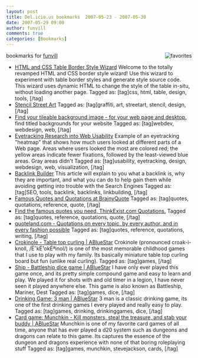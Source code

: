 ```yaml
---
layout: post
title: Del.icio.us bookmarks  2007-05-23 - 2007-05-30
date: 2007-05-29 09:00
author: funvill
comments: true
categories: [Bookmarks]
---
```

bookmarks for <a href="http://del.icio.us/funvill"> funvill</a>
<a href="http://del.icio.us/funvill"> <img src="http://www.abluestar.com/blog/wp-content/uploads/2007/03/favorites_icon.thumbnail.jpg" alt="favorites" align="right" /></a>
<ul>
	<li><a href="http://www.somacon.com/p141.php" title="http://www.somacon.com/p141.php">HTML and CSS Table Border Style Wizard</a>
Welcome to the totally revamped HTML and CSS border style wizard! Use this wizard to experiment with table border styles and generate style source code. This wizard uses dynamic HTML to change the style of the table in-situ, without loading another page. Tagged as: [tag]css, html, table, design, tools, [/tag]</li>
	<li><a href="http://streetart.splitbrain.org/" title="http://streetart.splitbrain.org/">Stencil Street Art</a>
Tagged as: [tag]graffiti, art, streetart, stencil, design, [/tag]</li>
	<li><a href="http://repeatxy.com/" title="http://repeatxy.com/">Find your tileable background image - for your web page and desktop.</a>
find titled backgrounds for your website Tagged as: [tag]webdev, webdesign, web, [/tag]</li>
	<li><a href="http://www.useit.com/eyetracking/" title="http://www.useit.com/eyetracking/">Eyetracking Research into Web Usability</a>
Example of an eyetracking "heatmap" that shows how much users looked at different parts of a Web page. Areas where users looked the most are colored red; the yellow areas indicate fewer fixations, followed by the least-viewed blue areas. Gray areas didn't Tagged as: [tag]usability, eyetracking, design, webdesign, web, visualization, [/tag]</li>
	<li><a href="http://www.webconfs.com/backlink-builder.php" title="http://www.webconfs.com/backlink-builder.php">Backlink Builder</a>
This article will explain to you what a backlink is, why they are important, and what you can do to help gain them while avoiding getting into trouble with the Search Engines Tagged as: [tag]SEO, tools, backlink, backlinks, linkbuilding, [/tag]</li>
	<li><a href="http://www.brainyquote.com/" title="http://www.brainyquote.com/">Famous Quotes and Quotations at BrainyQuote</a>
Tagged as: [tag]quotes, quotations, reference, quote, [/tag]</li>
	<li><a href="http://thinkexist.com/" title="http://thinkexist.com/">Find the famous quotes you need, ThinkExist.com Quotations.</a>
Tagged as: [tag]quotes, reference, quotations, quote, [/tag]</li>
	<li><a href="http://www.quoteland.com/" title="http://www.quoteland.com/">quoteland.com - Quotations on every topic, by every author, and in every fashion possible</a>
Tagged as: [tag]quotes, reference, quotations, writing, [/tag]</li>
	<li><a href="http://www.abluestar.com/blog/crokinole-table-top-curling/" title="http://www.abluestar.com/blog/crokinole-table-top-curling/">Crokinole - Table top curling | ABlueStar</a>
Crokinole (pronounced croak-i-knoll, /ËˆkÉ¹okÉªinol/) is one of the most memorable childhood games that I use to play with my family. Its basically miniature table top curling board but fun (unlike real curling). Tagged as: [tag]games, [/tag]</li>
	<li><a href="http://www.abluestar.com/blog/ship-battleship-dice-game/" title="http://www.abluestar.com/blog/ship-battleship-dice-game/">Ship - Battleship dice game | ABlueStar</a>
I have only ever played this game once, and its pretty simple compound game and easy to learn and play. We played it for shots with and old timer in a legion, I have never seen it played anywhere else.  This game is also known as Battleship, Mariner, Dest Tagged as: [tag]games, dice, [/tag]</li>
	<li><a href="http://www.abluestar.com/blog/drinking-game-3-man/" title="http://www.abluestar.com/blog/drinking-game-3-man/">Drinking Game: 3 man | ABlueStar</a>
3 man is a classic drinking game, its one of the first drinking games I every played and really easy to play. Tagged as: [tag]games, drinking, drinkinggames, dice, [/tag]</li>
	<li><a href="http://www.abluestar.com/blog/card-game-munchkin-kill-monsters-steal-the-treasure-and-stab-your-buddy/" title="http://www.abluestar.com/blog/card-game-munchkin-kill-monsters-steal-the-treasure-and-stab-your-buddy/">Card game: Munchkin - Kill monsters, steal the treasure, and stab your buddy | ABlueStar</a>
Munchkin is one of my favorite card games of all time, anyone that has ever played a d20 system such as dungeons and dragons can relate to this game. Its captures the essence of the dungeon and dragons experience with none of that boring roleplaying stuff Tagged as: [tag]games, munchkin, stevejackson, cards, [/tag]</li>
</ul>
